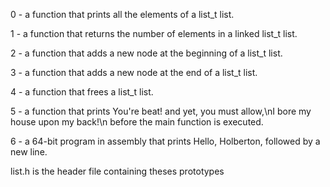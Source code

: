 0 - a function that prints all the elements of a list_t list.

1 -  a function that returns the number of elements in a linked list_t list.

2 - a function that adds a new node at the beginning of a list_t list.

3 -  a function that adds a new node at the end of a list_t list.

4 - a function that frees a list_t list.

5 - a function that prints You're beat! and yet, you must allow,\nI bore my house upon my back!\n before the main function is executed.

6 - a 64-bit program in assembly that prints Hello, Holberton, followed by a new line.

list.h is the header file containing theses prototypes
